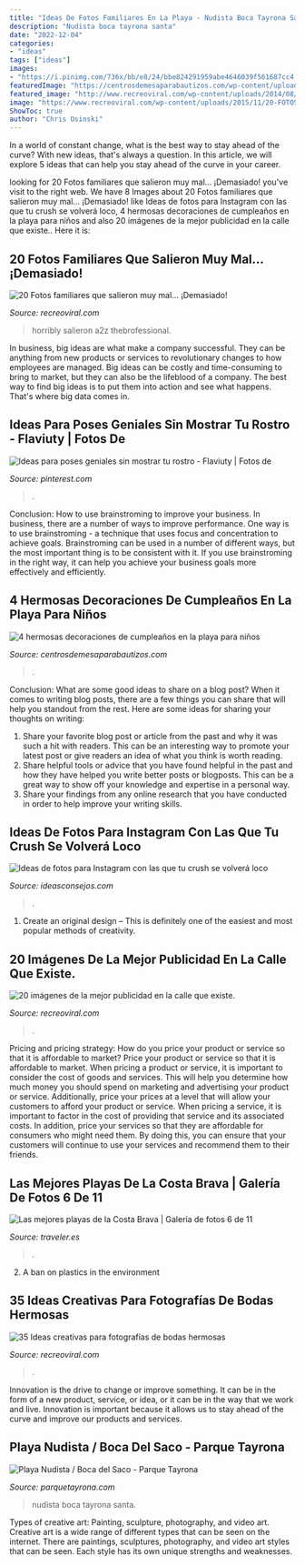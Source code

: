```yaml
---
title: "Ideas De Fotos Familiares En La Playa - Nudista Boca Tayrona Santa"
description: "Nudista boca tayrona santa"
date: "2022-12-04"
categories:
- "ideas"
tags: ["ideas"]
images:
- "https://i.pinimg.com/736x/bb/e8/24/bbe824291959abe4646039f561687cc4.jpg"
featuredImage: "https://centrosdemesaparabautizos.com/wp-content/uploads/2020/07/decoracion-de-cumpleaños-en-la-playa-para-niños-.jpg"
featured_image: "http://www.recreoviral.com/wp-content/uploads/2014/08/gvrn288.jpg"
image: "https://www.recreoviral.com/wp-content/uploads/2015/11/20-FOTOS-FAMILIA-INCOMODOS-18-730x486.jpg"
ShowToc: true
author: "Chris Osinski"
---
```



In a world of constant change, what is the best way to stay ahead of the curve? With new ideas, that's always a question. In this article, we will explore 5 ideas that can help you stay ahead of the curve in your career.

	

		
looking for 20 Fotos familiares que salieron muy mal… ¡Demasiado! you've visit to the right web. We have 8 Images about 20 Fotos familiares que salieron muy mal… ¡Demasiado! like Ideas de fotos para Instagram con las que tu crush se volverá loco, 4 hermosas decoraciones de cumpleaños en la playa para niños and also 20 imágenes de la mejor publicidad en la calle que existe.. Here it is:
		
    
## 20 Fotos Familiares Que Salieron Muy Mal… ¡Demasiado!

<img loading=lazy src="https://www.recreoviral.com/wp-content/uploads/2015/11/20-FOTOS-FAMILIA-INCOMODOS-18-730x486.jpg" onerror="this.onerror=null;this.src='https://tse2.mm.bing.net/th?id=OIP.h9cjKkw7KeQJllKMsrymLwHaE7&amp;pid=15.1';" alt="20 Fotos familiares que salieron muy mal… ¡Demasiado!">

_Source: recreoviral.com_

>horribly salieron a2z thebrofessional. 

	

In business, big ideas are what make a company successful. They can be anything from new products or services to revolutionary changes to how employees are managed. Big ideas can be costly and time-consuming to bring to market, but they can also be the lifeblood of a company. The best way to find big ideas is to put them into action and see what happens. That's where big data comes in.

    
## Ideas Para Poses Geniales Sin Mostrar Tu Rostro - Flaviuty | Fotos De

<img loading=lazy src="https://i.pinimg.com/736x/bb/e8/24/bbe824291959abe4646039f561687cc4.jpg" onerror="this.onerror=null;this.src='https://tse1.mm.bing.net/th?id=OIP.m4lVLzX3279dBzV2SzRVUQAAAA&amp;pid=15.1';" alt="Ideas para poses geniales sin mostrar tu rostro - Flaviuty | Fotos de">

_Source: pinterest.com_

>. 

	

Conclusion: How to use brainstroming to improve your business.
In business, there are a number of ways to improve performance. One way is to use brainstroming - a technique that uses focus and concentration to achieve goals. Brainstroming can be used in a number of different ways, but the most important thing is to be consistent with it. If you use brainstroming in the right way, it can help you achieve your business goals more effectively and efficiently.

    
## 4 Hermosas Decoraciones De Cumpleaños En La Playa Para Niños

<img loading=lazy src="https://centrosdemesaparabautizos.com/wp-content/uploads/2020/07/decoracion-de-cumpleaños-en-la-playa-para-niños-.jpg" onerror="this.onerror=null;this.src='https://tse4.mm.bing.net/th?id=OIP.rIFsgALiQX-uEZ-oPb782QAAAA&amp;pid=15.1';" alt="4 hermosas decoraciones de cumpleaños en la playa para niños">

_Source: centrosdemesaparabautizos.com_

>. 

	

Conclusion: What are some good ideas to share on a blog post?
When it comes to writing blog posts, there are a few things you can share that will help you standout from the rest. Here are some ideas for sharing your thoughts on writing:
1. Share your favorite blog post or article from the past and why it was such a hit with readers. This can be an interesting way to promote your latest post or give readers an idea of what you think is worth reading. 
2. Share helpful tools or advice that you have found helpful in the past and how they have helped you write better posts or blogposts. This can be a great way to show off your knowledge and expertise in a personal way. 
3. Share your findings from any online research that you have conducted in order to help improve your writing skills.

    
## Ideas De Fotos Para Instagram Con Las Que Tu Crush Se Volverá Loco

<img loading=lazy src="https://ideasconsejos.com/images/2020/12/ideas-de-fotos-para-instagram-con-las-que-tu-crush-se-volvera-loco-2.jpg" onerror="this.onerror=null;this.src='https://tse3.mm.bing.net/th?id=OIP.osTh5hoGAc9-a3nTjyyPFQHaJ6&amp;pid=15.1';" alt="Ideas de fotos para Instagram con las que tu crush se volverá loco">

_Source: ideasconsejos.com_

>. 

	

1. Create an original design – This is definitely one of the easiest and most popular methods of creativity.

    
## 20 Imágenes De La Mejor Publicidad En La Calle Que Existe.

<img loading=lazy src="https://www.recreoviral.com/wp-content/uploads/2015/07/Mejores-de-los-anuncios-de-publicidad-de-calle-o-de-guerrilla-5-563x750.jpg" onerror="this.onerror=null;this.src='https://tse4.mm.bing.net/th?id=OIP.bISgk3_cfYXw7SwR3DhCagHaJ3&amp;pid=15.1';" alt="20 imágenes de la mejor publicidad en la calle que existe.">

_Source: recreoviral.com_

>. 

	

Pricing and pricing strategy: How do you price your product or service so that it is affordable to market?
Price your product or service so that it is affordable to market. When pricing a product or service, it is important to consider the cost of goods and services. This will help you determine how much money you should spend on marketing and advertising your product or service. Additionally, price your prices at a level that will allow your customers to afford your product or service. When pricing a service, it is important to factor in the cost of providing that service and its associated costs. In addition, price your services so that they are affordable for consumers who might need them. By doing this, you can ensure that your customers will continue to use your services and recommend them to their friends.

    
## Las Mejores Playas De La Costa Brava | Galería De Fotos 6 De 11

<img loading=lazy src="https://aws.traveler.es/prod/designs/v1/assets/1200x628/34537.jpg" onerror="this.onerror=null;this.src='https://tse3.mm.bing.net/th?id=OIP.u9qgM5OKguTzG11GXWjoQwHaD4&amp;pid=15.1';" alt="Las mejores playas de la Costa Brava | Galería de fotos 6 de 11">

_Source: traveler.es_

>. 

	

2. A ban on plastics in the environment 

    
## 35 Ideas Creativas Para Fotografías De Bodas Hermosas

<img loading=lazy src="http://www.recreoviral.com/wp-content/uploads/2014/08/gvrn288.jpg" onerror="this.onerror=null;this.src='https://tse3.mm.bing.net/th?id=OIP.XfOVJ4IHmHnRcHUedhkzeAHaE8&amp;pid=15.1';" alt="35 Ideas creativas para fotografías de bodas hermosas">

_Source: recreoviral.com_

>. 

	

Innovation is the drive to change or improve something. It can be in the form of a new product, service, or idea, or it can be in the way that we work and live. Innovation is important because it allows us to stay ahead of the curve and improve our products and services.

    
## Playa Nudista / Boca Del Saco - Parque Tayrona

<img loading=lazy src="http://www.parquetayrona.com/wp-content/uploads/2019/01/vlcsnap-2019-02-08-07h38m51s301.jpg" onerror="this.onerror=null;this.src='https://tse2.mm.bing.net/th?id=OIP.OuqsB1lAAZbEOFl7iNeWfwHaEK&amp;pid=15.1';" alt="Playa Nudista / Boca del Saco - Parque Tayrona">

_Source: parquetayrona.com_

>nudista boca tayrona santa. 

	

Types of creative art: Painting, sculpture, photography, and video art.
Creative art is a wide range of different types that can be seen on the internet. There are paintings, sculptures, photography, and video art styles that can be seen. Each style has its own unique strengths and weaknesses.

